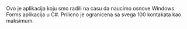 Ovo je aplikacija koju smo radili na casu da naucimo osnove Windows Forms aplikacija u C#. Prilicno je ogranicena sa svega 100 kontakata kao maksimum.
